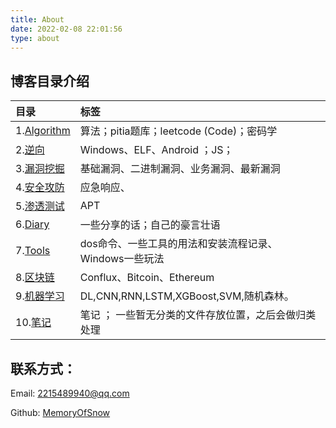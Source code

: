 ```yaml
---
title: About
date: 2022-02-08 22:01:56
type: about
---
```

## 博客目录介绍

| 目录                                                       | 标签                                                   |
| :--------------------------------------------------------- | :----------------------------------------------------- |
| 1.[Algorithm](https://blueinyou.com/categories/Algorithm/) | 算法；pitia题库；leetcode  (Code)；密码学              |
| 2.[逆向](https://blueinyou.com/categories/Rev/)            | Windows、ELF、Android ；JS；                           |
| 3.[漏洞挖掘](https://blueinyou.com/categories/bugbounty/)  | 基础漏洞、二进制漏洞、业务漏洞、最新漏洞               |
| 4.[安全攻防](https://blueinyou.com/categories/IR/)         | 应急响应、                                             |
| 5.[渗透测试](https://blueinyou.com/categories/pentest/)    | APT                                                    |
| 6.[Diary](../categories/Diary)                             | 一些分享的话；自己的豪言壮语                           |
| 7.[Tools](../categories/Tools)                             | dos命令、一些工具的用法和安装流程记录、Windows一些玩法 |
| 8.[区块链](../categories/BlockChain)                       | Conflux、Bitcoin、Ethereum                             |
| 9.[机器学习](../categories/ML)                             | DL,CNN,RNN,LSTM,XGBoost,SVM,随机森林。                 |
| 10.[笔记](../categories/Notes)                             | 笔记 ； 一些暂无分类的文件存放位置，之后会做归类处理   |





## 联系方式：

Email:  2215489940@qq.com

Github:  [MemoryOfSnow](https://github.com/memoryofsnow)